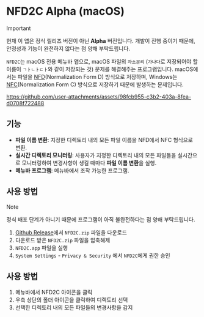# NFD2C Alpha (macOS)

> [!IMPORTANT]
> 현재 이 앱은 정식 릴리즈 버전이 아닌 **Alpha** 버전입니다.
> 개발이 진행 중이기 때문에, 안정성과 기능이 완전하지 않다는 점 양해 부탁드립니다.

`NFD2C`는 macOS 전용 메뉴바 앱으로, macOS 파일의 `자소분리` (`가나다`로 저장되어야 할 이름이 `ㄱㅏㄴㅏㄷㅏ`와 같이 저장되는 것) 문제를 해결해주는 프로그램입니다.
macOS에서는 파일을 [NFD](https://en.wikipedia.org/wiki/Unicode_equivalence#Normal_forms)(Normalization Form D) 방식으로 저장하며,
Windows는 [NFC](https://en.wikipedia.org/wiki/Unicode_equivalence#Normal_forms)(Normalization Form C) 방식으로 저장하기 때문에 발생하는 문제입니다.

https://github.com/user-attachments/assets/98fcb955-c3b2-403a-8fea-d0708f722488

## 기능

- **파일 이름 변환**: 지정한 디렉토리 내의 모든 파일 이름을 NFD에서 NFC 형식으로 변환.
- **실시간 디렉토리 모니터링**: 사용자가 지정한 디렉토리 내의 모든 파일들을 실시간으로 모니터링하여 변경사항이 생길 때마다 **파일 이름 변환**을 실행.
- **메뉴바 프로그램**: 메뉴바에서 조작 가능한 프로그램.

## 사용 방법

> [!NOTE]
> 정식 배포 단계가 아니기 때문에 프로그램이 아직 불완전하다는 점 양해 부탁드립니다.

1. [Github Release](https://github.com/3seoksw/NFD2C-macOS/releases/tag/v0.1.0-alpha)에서 `NFD2C.zip` 파일을 다운로드
2. 다운로드 받은 `NFD2C.zip` 파일을 압축해제
3. `NFD2C.app` 파일을 실행
4. `System Settings` - `Privacy & Security` 에서 `NFD2C`에게 권한 승인

## 사용 방법

1. 메뉴바에서 NFD2C 아이콘을 클릭
2. 우측 상단의 폴더 아이콘을 클릭하여 디렉토리 선택
3. 선택한 디렉토리 내의 모든 파일들의 변경사항을 감지
